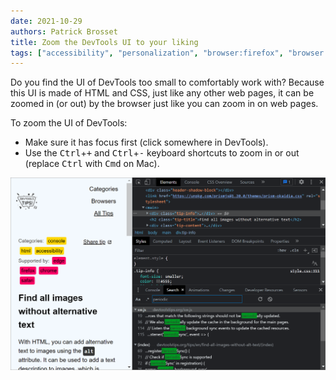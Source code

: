 ```yaml
---
date: 2021-10-29
authors: Patrick Brosset
title: Zoom the DevTools UI to your liking
tags: ["accessibility", "personalization", "browser:firefox", "browser:edge", "browser:chrome", "browser:safari"]
---
```

Do you find the UI of DevTools too small to comfortably work with? Because this UI is made of HTML and CSS, just like any other web pages, it can be zoomed in (or out) by the browser just like you can zoom in on web pages.

To zoom the UI of DevTools:

* Make sure it has focus first (click somewhere in DevTools).
* Use the <kbd>Ctrl</kbd>+<kbd>+</kbd> and <kbd>Ctrl</kbd>+<kbd>-</kbd> keyboard shortcuts to zoom in or out (replace <kbd>Ctrl</kbd> with <kbd>Cmd</kbd> on Mac).

![Animation showing the UI of Chrome DevTools being zoomed in and out.](/assets/img/zoom-devtools-content.gif)
